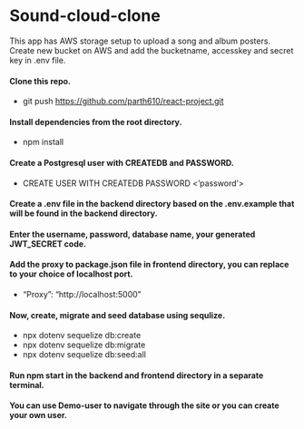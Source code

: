 # Sound-cloud-clone

This app has AWS storage setup to upload a song and album posters.
Create new bucket on AWS and add the bucketname, accesskey and secret key in .env file.

#### Clone this repo.
 * git push https://github.com/parth610/react-project.git
#### Install dependencies from the root directory.
 * npm install
#### Create a Postgresql user with CREATEDB and PASSWORD.
 * CREATE USER <name> WITH CREATEDB PASSWORD <’password’>
#### Create a .env file in the backend directory based on the .env.example that will be found in the backend directory.
#### Enter the username, password, database name, your generated JWT_SECRET code.
#### Add the proxy to package.json file in frontend directory, you can replace to your choice of localhost port.
 * “Proxy”: “http://localhost:5000”
#### Now, create, migrate and seed database using sequlize.
* npx dotenv sequelize db:create
* npx dotenv sequelize db:migrate
* npx dotenv sequelize db:seed:all
#### Run npm start in the backend and frontend directory in a separate terminal.
#### You can use Demo-user to navigate through the site or you can create your own user.
